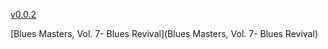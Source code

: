 [v0.0.2](https://github.com/littleflute/Blues-Masters/edit/master/README.md)

[Blues Masters, Vol. 7- Blues Revival](Blues Masters, Vol. 7- Blues Revival)
